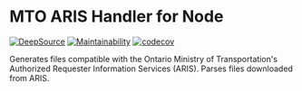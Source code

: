 # MTO ARIS Handler for Node

[![DeepSource](https://app.deepsource.com/gh/cityssm/node-mto-handler.svg/?label=active+issues&show_trend=true&token=O09g-wYWZGGLdd8N8HU7xNww)](https://app.deepsource.com/gh/cityssm/node-mto-handler/)
[![Maintainability](https://api.codeclimate.com/v1/badges/578e93a932f9a1304734/maintainability)](https://codeclimate.com/github/cityssm/node-mto-handler/maintainability)
[![codecov](https://codecov.io/gh/cityssm/node-mto-handler/graph/badge.svg?token=H4CNROXCE6)](https://codecov.io/gh/cityssm/node-mto-handler)

Generates files compatible with the Ontario Ministry of Transportation's
Authorized Requester Information Services (ARIS).
Parses files downloaded from ARIS.
